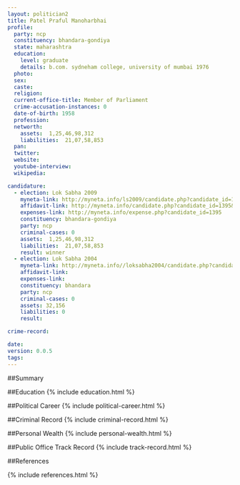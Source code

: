 ```yaml
---
layout: politician2
title: Patel Praful Manoharbhai
profile: 
  party: ncp
  constituency: bhandara-gondiya
  state: maharashtra
  education: 
    level: graduate
    details: b.com. sydneham college, university of mumbai 1976
  photo: 
  sex: 
  caste: 
  religion: 
  current-office-title: Member of Parliament
  crime-accusation-instances: 0
  date-of-birth: 1958
  profession: 
  networth: 
    assets:  1,25,46,98,312
    liabilities:  21,07,58,853
  pan: 
  twitter: 
  website: 
  youtube-interview: 
  wikipedia: 

candidature: 
  - election: Lok Sabha 2009
    myneta-link: http://myneta.info/ls2009/candidate.php?candidate_id=1395
    affidavit-link: http://myneta.info/candidate.php?candidate_id=1395&scan=original
    expenses-link: http://myneta.info/expense.php?candidate_id=1395
    constituency: bhandara-gondiya 
    party: ncp
    criminal-cases: 0
    assets:  1,25,46,98,312
    liabilities:  21,07,58,853
    result: winner 
  - election: Lok Sabha 2004
    myneta-link: http://myneta.info//loksabha2004/candidate.php?candidate_id=2336
    affidavit-link: 
    expenses-link: 
    constituency: bhandara 
    party: ncp
    criminal-cases: 0
    assets: 32,156
    liabilities: 0
    result:  

crime-record: 

date: 
version: 0.0.5
tags: 
---
```

##Summary


##Education
{% include education.html %}


##Political Career
{% include political-career.html %}


##Criminal Record
{% include criminal-record.html %}


##Personal Wealth
{% include personal-wealth.html %}


##Public Office Track Record
{% include track-record.html %}


##References


{% include references.html %}